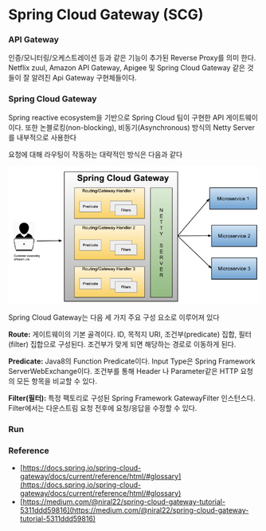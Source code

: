 # Spring Cloud Gateway (SCG)

### API Gateway
인증/모니터링/오케스트레이션 등과 같은 기능이 추가된 Reverse Proxy를 의미 한다. Netflix zuul, Amazon API Gateway, Apigee 및 Spring Cloud Gateway 같은 것들이 잘 알려진 Api Gateway 구현체들이다.

### Spring Cloud Gateway
Spring reactive ecosystem을 기반으로 Spring Cloud 팀이 구현한 API 게이트웨이이다. 또한 논블로킹(non-blocking), 비동기(Asynchronous) 방식의 Netty Server를 내부적으로 사용한다

요청에 대해 라우팅이 작동하는 대략적인 방식은 다음과 같다

![Spring CloudGateway Architecture](img/SpringCloudGatewayArchitecture.png)

Spring Cloud Gateway는 다음 세 가지 주요 구성 요소로 이루어져 있다

**Route:** 게이트웨이의 기본 골격이다. ID, 목적지 URI, 조건부(predicate) 집합, 필터(filter) 집합으로 구성된다. 조건부가 맞게 되면 해당하는 경로로 이동하게 된다.

**Predicate:** Java8의 Function Predicate이다. Input Type은 Spring Framework ServerWebExchange이다. 조건부를 통해 Header 나 Parameter같은 HTTP 요청의 모든 항목을 비교할 수 있다.

**Filter(필터):** 특정 팩토리로 구성된 Spring Framework GatewayFilter 인스턴스다. Filter에서는 다운스트림 요청 전후에 요청/응답을 수정할 수 있다.

### Run

### Reference
 - [https://docs.spring.io/spring-cloud-gateway/docs/current/reference/html/#glossary](https://docs.spring.io/spring-cloud-gateway/docs/current/reference/html/#glossary)
- [https://medium.com/@niral22/spring-cloud-gateway-tutorial-5311ddd59816](https://medium.com/@niral22/spring-cloud-gateway-tutorial-5311ddd59816)